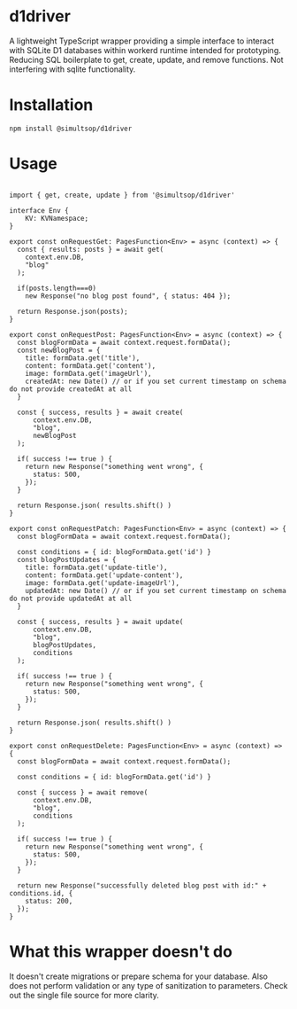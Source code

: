 # d1driver

A lightweight TypeScript wrapper providing a simple interface to interact with SQLite D1 databases within workerd runtime intended for prototyping. Reducing SQL boilerplate to get, create, update, and remove functions. Not interfering with sqlite functionality.

# Installation
```npm install @simultsop/d1driver```

# Usage
```node 

import { get, create, update } from '@simultsop/d1driver'

interface Env {
	KV: KVNamespace;
}

export const onRequestGet: PagesFunction<Env> = async (context) => {
  const { results: posts } = await get(
    context.env.DB,
    "blog"
  );

  if(posts.length===0)
    new Response("no blog post found", { status: 404 });

  return Response.json(posts);
}

export const onRequestPost: PagesFunction<Env> = async (context) => {
  const blogFormData = await context.request.formData();
  const newBlogPost = {
    title: formData.get('title'),
    content: formData.get('content'),
    image: formData.get('imageUrl'),
    createdAt: new Date() // or if you set current timestamp on schema do not provide createdAt at all
  }

  const { success, results } = await create(
      context.env.DB,
      "blog", 
      newBlogPost
  );

  if( success !== true ) {
    return new Response("something went wrong", {
      status: 500,
    });
  }

  return Response.json( results.shift() )
}

export const onRequestPatch: PagesFunction<Env> = async (context) => {
  const blogFormData = await context.request.formData();

  const conditions = { id: blogFormData.get('id') }
  const blogPostUpdates = {
    title: formData.get('update-title'),
    content: formData.get('update-content'),
    image: formData.get('update-imageUrl'),
    updatedAt: new Date() // or if you set current timestamp on schema do not provide updatedAt at all
  }

  const { success, results } = await update(
      context.env.DB,
      "blog", 
      blogPostUpdates,
      conditions
  );

  if( success !== true ) {
    return new Response("something went wrong", {
      status: 500,
    });
  }

  return Response.json( results.shift() )
}

export const onRequestDelete: PagesFunction<Env> = async (context) => {
  const blogFormData = await context.request.formData();

  const conditions = { id: blogFormData.get('id') }

  const { success } = await remove(
      context.env.DB,
      "blog", 
      conditions
  );

  if( success !== true ) {
    return new Response("something went wrong", {
      status: 500,
    });
  }

  return new Response("successfully deleted blog post with id:" + conditions.id, {
    status: 200,
  });
}
```

# What this wrapper doesn't do
It doesn't create migrations or prepare schema for your database. Also does not perform validation or any type of sanitization to parameters. Check out the single file source for more clarity.
